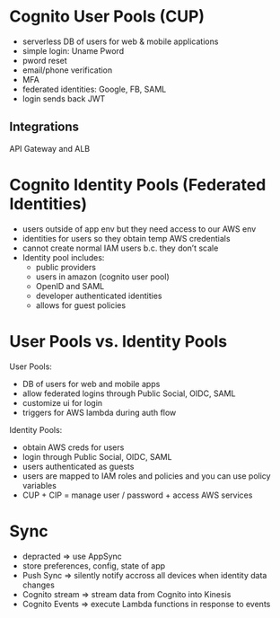 # Cognito User Pools (CUP)

- serverless DB of users for web & mobile applications
- simple login: Uname Pword
- pword reset
- email/phone verification
- MFA
- federated identities: Google, FB, SAML
- login sends back JWT

## Integrations

API Gateway and ALB


# Cognito Identity Pools (Federated Identities)

- users outside of app env but they need access to our AWS env
- identities for users so they obtain temp AWS credentials
- cannot create normal IAM users b.c. they don’t scale
- Identity pool includes:
    - public providers
    - users in amazon (cognito user pool)
    - OpenID and SAML
    - developer authenticated identities
    - allows for guest policies


# User Pools vs. Identity Pools

User Pools:

- DB of users for web and mobile apps
- allow federated logins through Public Social, OIDC, SAML
- customize ui for login
- triggers for AWS lambda during auth flow

Identity Pools:

- obtain AWS creds for users
- login through Public Social, OIDC, SAML
- users authenticated as guests
- users are mapped to IAM roles and policies and you can use policy variables
- CUP + CIP = manage user / password + access AWS services

# Sync

- depracted ⇒ use AppSync
- store preferences, config, state of app
- Push Sync ⇒ silently notify accross all devices when identity data changes
- Cognito stream ⇒ stream data from Cognito into Kinesis
- Cognito Events ⇒ execute Lambda functions in response to events
